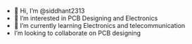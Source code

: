 - 👋 Hi, I’m @siddhant2313
- 👀 I’m interested in PCB Designing and Electronics
- 🌱 I’m currently learning Electronics and telecommunication
- I’m looking to collaborate on PCB designing


<!---
siddhant2313/siddhant2313 is a ✨ special ✨ repository because its `README.md` (this file) appears on your GitHub profile.
You can click the Preview link to take a look at your changes.
--->
